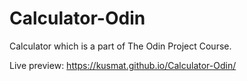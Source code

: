 # Calculator-Odin
Calculator which is a part of The Odin Project Course.

Live preview: https://kusmat.github.io/Calculator-Odin/

